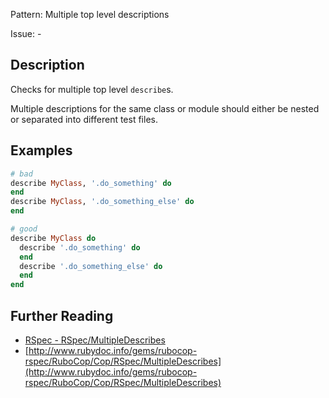 Pattern: Multiple top level descriptions

Issue: -

## Description

Checks for multiple top level `describe`s.

Multiple descriptions for the same class or module should either be nested or separated into different test files.

## Examples

```ruby
# bad
describe MyClass, '.do_something' do
end
describe MyClass, '.do_something_else' do
end

# good
describe MyClass do
  describe '.do_something' do
  end
  describe '.do_something_else' do
  end
end
```

## Further Reading

* [RSpec - RSpec/MultipleDescribes](https://rubocop-rspec.readthedocs.io/en/latest/cops_rspec/#rspecmultipledescribes)
* [http://www.rubydoc.info/gems/rubocop-rspec/RuboCop/Cop/RSpec/MultipleDescribes](http://www.rubydoc.info/gems/rubocop-rspec/RuboCop/Cop/RSpec/MultipleDescribes)
